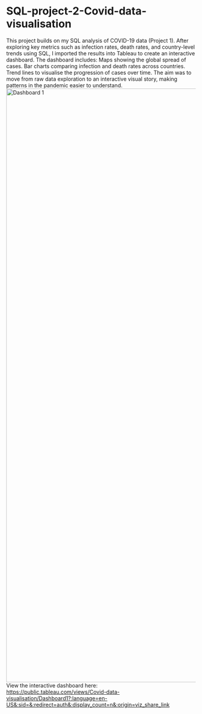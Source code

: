 # SQL-project-2-Covid-data-visualisation
This project builds on my SQL analysis of COVID-19 data (Project 1). After exploring key metrics such as infection rates, death rates, and country-level trends using SQL, I imported the results into Tableau to create an interactive dashboard.
The dashboard includes:
Maps showing the global spread of cases.
Bar charts comparing infection and death rates across countries.
Trend lines to visualise the progression of cases over time.
The aim was to move from raw data exploration to an interactive visual story, making patterns in the pandemic easier to understand.
<img width="3278" height="1578" alt="Dashboard 1" src="https://github.com/user-attachments/assets/c4855ace-bae0-4c19-86d3-f2618866dc83" />
View the interactive dashboard here: https://public.tableau.com/views/Covid-data-visualisation/Dashboard1?:language=en-US&:sid=&:redirect=auth&:display_count=n&:origin=viz_share_link
